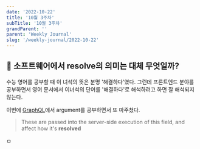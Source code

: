 ```yaml
---
date: '2022-10-22'
title: '10월 3주차'
subTitle: '10월 3주차'
grandParent: ''
parent: 'Weekly Journal'
slug: '/weekly-journal/2022-10-22'
---
```


## 📌 소프트웨어에서 resolve의 의미는 대체 무엇일까?

수능 영어를 공부할 때 이 녀석의 뜻은 분명 '해결하다'였다. 그런데 프론트엔드 분야를 공부하면서 영어 문서에서 이녀석의 단어를 '해결하다'로 해석하려고 하면 잘 해석되지 않는다.

이번에 [GraphQL](https://www.apollographql.com/blog/graphql/basics/the-anatomy-of-a-graphql-query/)에서 argument를 공부하면서 또 마주쳤다.

> These are passed into the server-side execution of this field, and affect how it's **resolved**

ㅁ

